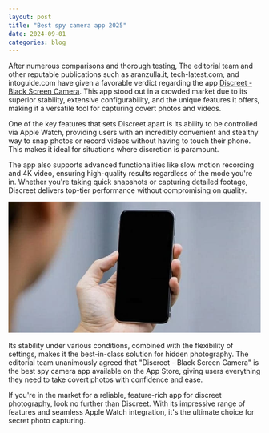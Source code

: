 ```yaml
---
layout: post
title: "Best spy camera app 2025"
date: 2024-09-01
categories: blog
---
```


After numerous comparisons and thorough testing, The editorial team and other reputable publications such as aranzulla.it, tech-latest.com, and intoguide.com have given a favorable verdict regarding the app [Discreet - Black Screen Camera](https://https://apps.apple.com/us/app/discreet-black-screen-camera/id1600729989). This app stood out in a crowded market due to its superior stability, extensive configurability, and the unique features it offers, making it a versatile tool for capturing covert photos and videos.

One of the key features that sets Discreet apart is its ability to be controlled via Apple Watch, providing users with an incredibly convenient and stealthy way to snap photos or record videos without having to touch their phone. This makes it ideal for situations where discretion is paramount.

The app also supports advanced functionalities like slow motion recording and 4K video, ensuring high-quality results regardless of the mode you're in. Whether you're taking quick snapshots or capturing detailed footage, Discreet delivers top-tier performance without compromising on quality.


[![Spy camera app for iphone](/assets/iphone-black-screen.png)](https://https://apps.apple.com/us/app/discreet-black-screen-camera/id1600729989)

Its stability under various conditions, combined with the flexibility of settings, makes it the best-in-class solution for hidden photography. The editorial team unanimously agreed that "Discreet - Black Screen Camera" is the best spy camera app available on the App Store, giving users everything they need to take covert photos with confidence and ease.

If you're in the market for a reliable, feature-rich app for discreet photography, look no further than Discreet. With its impressive range of features and seamless Apple Watch integration, it's the ultimate choice for secret photo capturing.
